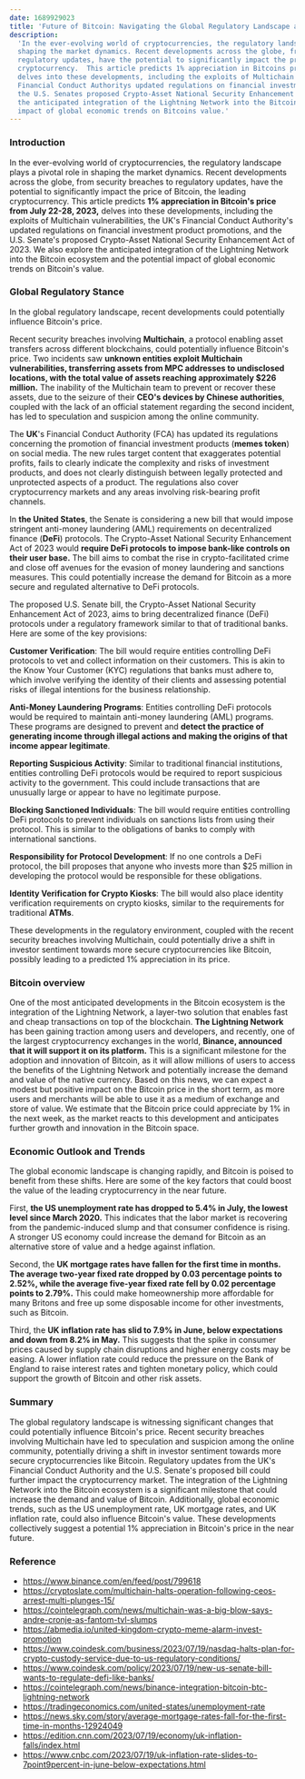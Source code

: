 ```yaml
---
date: 1689929023
title: 'Future of Bitcoin: Navigating the Global Regulatory Landscape and Economic Trends'
description:
  'In the ever-evolving world of cryptocurrencies, the regulatory landscape plays a pivotal role in
  shaping the market dynamics. Recent developments across the globe, from security breaches to
  regulatory updates, have the potential to significantly impact the price of Bitcoin, the leading
  cryptocurrency.  This article predicts 1% appreciation in Bitcoins price from July 22-28, 2023,
  delves into these developments, including the exploits of Multichain vulnerabilities, the UKs
  Financial Conduct Authoritys updated regulations on financial investment product promotions, and
  the U.S. Senates proposed Crypto-Asset National Security Enhancement Act of 2023. We also explore
  the anticipated integration of the Lightning Network into the Bitcoin ecosystem and the potential
  impact of global economic trends on Bitcoins value.'
---
```


### **Introduction**

In the ever-evolving world of cryptocurrencies, the regulatory landscape plays a pivotal role in
shaping the market dynamics. Recent developments across the globe, from security breaches to
regulatory updates, have the potential to significantly impact the price of Bitcoin, the leading
cryptocurrency. This article predicts **1% appreciation in Bitcoin's price** **from July 22-28,
2023,** delves into these developments, including the exploits of Multichain vulnerabilities, the
UK's Financial Conduct Authority's updated regulations on financial investment product promotions,
and the U.S. Senate's proposed Crypto-Asset National Security Enhancement Act of 2023. We also
explore the anticipated integration of the Lightning Network into the Bitcoin ecosystem and the
potential impact of global economic trends on Bitcoin's value.

### **Global Regulatory Stance**

In the global regulatory landscape, recent developments could potentially influence Bitcoin's price.

Recent security breaches involving **Multichain**, a protocol enabling asset transfers across
different blockchains, could potentially influence Bitcoin's price. Two incidents saw **unknown
entities exploit Multichain vulnerabilities, transferring assets from MPC addresses to undisclosed
locations, with the total value of assets reaching approximately $226 million.** The inability of
the Multichain team to prevent or recover these assets, due to the seizure of their **CEO's devices
by Chinese authorities**, coupled with the lack of an official statement regarding the second
incident, has led to speculation and suspicion among the online community.

The **UK**'s Financial Conduct Authority (FCA) has updated its regulations concerning the promotion
of financial investment products (**memes token**) on social media. The new rules target content
that exaggerates potential profits, fails to clearly indicate the complexity and risks of investment
products, and does not clearly distinguish between legally protected and unprotected aspects of a
product. The regulations also cover cryptocurrency markets and any areas involving risk-bearing
profit channels.

In **the United States**, the Senate is considering a new bill that would impose stringent
anti-money laundering (AML) requirements on decentralized finance (**DeFi**) protocols. The
Crypto-Asset National Security Enhancement Act of 2023 would **require DeFi protocols to impose
bank-like controls on their user base.** The bill aims to combat the rise in crypto-facilitated
crime and close off avenues for the evasion of money laundering and sanctions measures. This could
potentially increase the demand for Bitcoin as a more secure and regulated alternative to DeFi
protocols.

The proposed U.S. Senate bill, the Crypto-Asset National Security Enhancement Act of 2023, aims to
bring decentralized finance (DeFi) protocols under a regulatory framework similar to that of
traditional banks. Here are some of the key provisions:

**Customer Verification**: The bill would require entities controlling DeFi protocols to vet and
collect information on their customers. This is akin to the Know Your Customer (KYC) regulations
that banks must adhere to, which involve verifying the identity of their clients and assessing
potential risks of illegal intentions for the business relationship.

**Anti-Money Laundering Programs**: Entities controlling DeFi protocols would be required to
maintain anti-money laundering (AML) programs. These programs are designed to prevent and **detect
the practice of generating income through illegal actions and making the origins of that income
appear legitimate**.

**Reporting Suspicious Activity**: Similar to traditional financial institutions, entities
controlling DeFi protocols would be required to report suspicious activity to the government. This
could include transactions that are unusually large or appear to have no legitimate purpose.

**Blocking Sanctioned Individuals**: The bill would require entities controlling DeFi protocols to
prevent individuals on sanctions lists from using their protocol. This is similar to the obligations
of banks to comply with international sanctions.

**Responsibility for Protocol Development**: If no one controls a DeFi protocol, the bill proposes
that anyone who invests more than $25 million in developing the protocol would be responsible for
these obligations.

**Identity Verification for Crypto Kiosks**: The bill would also place identity verification
requirements on crypto kiosks, similar to the requirements for traditional **ATMs**.

These developments in the regulatory environment, coupled with the recent security breaches
involving Multichain, could potentially drive a shift in investor sentiment towards more secure
cryptocurrencies like Bitcoin, possibly leading to a predicted 1% appreciation in its price.

### **Bitcoin overview**

One of the most anticipated developments in the Bitcoin ecosystem is the integration of the
Lightning Network, a layer-two solution that enables fast and cheap transactions on top of the
blockchain. **The Lightning Network** has been gaining traction among users and developers, and
recently, one of the largest cryptocurrency exchanges in the world, **Binance, announced that it
will support it on its platform.** This is a significant milestone for the adoption and innovation
of Bitcoin, as it will allow millions of users to access the benefits of the Lightning Network and
potentially increase the demand and value of the native currency. Based on this news, we can expect
a modest but positive impact on the Bitcoin price in the short term, as more users and merchants
will be able to use it as a medium of exchange and store of value. We estimate that the Bitcoin
price could appreciate by 1% in the next week, as the market reacts to this development and
anticipates further growth and innovation in the Bitcoin space.

### **Economic Outlook and Trends**

The global economic landscape is changing rapidly, and Bitcoin is poised to benefit from these
shifts. Here are some of the key factors that could boost the value of the leading cryptocurrency in
the near future.

First, **the US unemployment rate has dropped to 5.4% in July, the lowest level since March 2020.**
This indicates that the labor market is recovering from the pandemic-induced slump and that consumer
confidence is rising. A stronger US economy could increase the demand for Bitcoin as an alternative
store of value and a hedge against inflation.

Second, the **UK mortgage rates have fallen for the first time in months. The average two-year fixed
rate dropped by 0.03 percentage points to 2.52%, while the average five-year fixed rate fell by 0.02
percentage points to 2.79%.** This could make homeownership more affordable for many Britons and
free up some disposable income for other investments, such as Bitcoin.

Third, the **UK inflation rate has slid to 7.9% in June, below expectations and down from 8.2% in
May.** This suggests that the spike in consumer prices caused by supply chain disruptions and higher
energy costs may be easing. A lower inflation rate could reduce the pressure on the Bank of England
to raise interest rates and tighten monetary policy, which could support the growth of Bitcoin and
other risk assets.

### **Summary**

The global regulatory landscape is witnessing significant changes that could potentially influence
Bitcoin's price. Recent security breaches involving Multichain have led to speculation and suspicion
among the online community, potentially driving a shift in investor sentiment towards more secure
cryptocurrencies like Bitcoin. Regulatory updates from the UK's Financial Conduct Authority and the
U.S. Senate's proposed bill could further impact the cryptocurrency market. The integration of the
Lightning Network into the Bitcoin ecosystem is a significant milestone that could increase the
demand and value of Bitcoin. Additionally, global economic trends, such as the US unemployment rate,
UK mortgage rates, and UK inflation rate, could also influence Bitcoin's value. These developments
collectively suggest a potential 1% appreciation in Bitcoin's price in the near future.

### **Reference**

- https://www.binance.com/en/feed/post/799618
- https://cryptoslate.com/multichain-halts-operation-following-ceos-arrest-multi-plunges-15/
- https://cointelegraph.com/news/multichain-was-a-big-blow-says-andre-cronje-as-fantom-tvl-slumps
- https://abmedia.io/united-kingdom-crypto-meme-alarm-invest-promotion
- https://www.coindesk.com/business/2023/07/19/nasdaq-halts-plan-for-crypto-custody-service-due-to-us-regulatory-conditions/
- https://www.coindesk.com/policy/2023/07/19/new-us-senate-bill-wants-to-regulate-defi-like-banks/
- https://cointelegraph.com/news/binance-integration-bitcoin-btc-lightning-network
- https://tradingeconomics.com/united-states/unemployment-rate
- https://news.sky.com/story/average-mortgage-rates-fall-for-the-first-time-in-months-12924049
- https://edition.cnn.com/2023/07/19/economy/uk-inflation-falls/index.html
- https://www.cnbc.com/2023/07/19/uk-inflation-rate-slides-to-7point9percent-in-june-below-expectations.html
